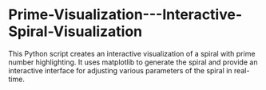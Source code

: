 # Prime-Visualization---Interactive-Spiral-Visualization
This Python script creates an interactive visualization of a spiral with prime number highlighting. It uses matplotlib to generate the spiral and provide an interactive interface for adjusting various parameters of the spiral in real-time.
